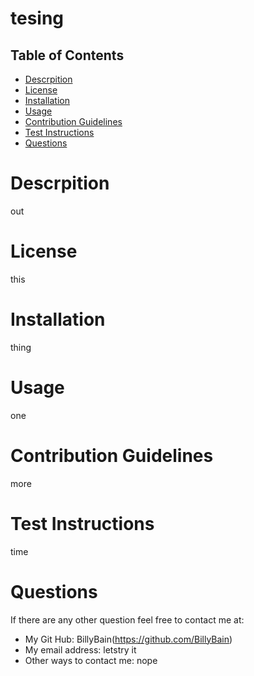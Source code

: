 
# tesing

## Table of Contents
- [Descrpition](#description)
- [License](#license)
- [Installation](#installation)
- [Usage](#usage)
- [Contribution Guidelines](#contribution_guidelines)
- [Test Instructions](#test_instructions)
- [Questions](#questions)

# Descrpition
out
# License
this
# Installation
thing
# Usage
one 
# Contribution Guidelines
more
# Test Instructions
time
# Questions
If there are any other question feel free to contact me at:
- My Git Hub: BillyBain(https://github.com/BillyBain)
- My email address: letstry it
- Other ways to contact me: nope
